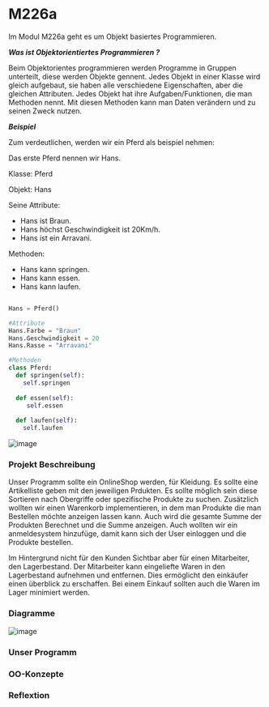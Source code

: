 # M226a

Im Modul M226a geht es um Objekt basiertes Programmieren.

***Was ist Objektorientiertes Programmieren ?***

Beim Objektorientes programmieren werden Programme in Gruppen unterteilt, diese werden Objekte gennent. Jedes Objekt in einer Klasse wird gleich aufgebaut, sie haben alle verschiedene Eigenschaften, aber die gleichen Attributen. Jedes Objekt hat ihre Aufgaben/Funktionen, die man Methoden nennt. Mit diesen Methoden kann man Daten verändern und zu seinen Zweck nutzen.

***Beispiel***

Zum verdeutlichen, werden wir ein Pferd als beispiel nehmen:

Das erste Pferd nennen wir Hans.

Klasse: Pferd

Objekt: Hans

Seine Attribute:
- Hans ist Braun.
- Hans höchst Geschwindigkeit ist 20Km/h.
- Hans ist ein Arravani.

Methoden:
- Hans kann springen.
- Hans kann essen.
- Hans kann laufen.

``` python

Hans = Pferd()

#Attribute
Hans.Farbe = "Braun"
Hans.Geschwindigkeit = 20
Hans.Rasse = "Arravani"

#Methoden
class Pferd:
  def springen(self):
    self.springen
    
  def essen(self):
     self.essen
     
  def laufen(self):
    self.laufen
```

![image](https://user-images.githubusercontent.com/89509863/140812688-b3e5d820-24c7-4b88-b378-049b10f879e2.png)



### Projekt Beschreibung

Unser Programm sollte ein OnlineShop werden, für Kleidung. Es sollte eine Artikelliste geben mit den jeweiligen Prdukten. Es sollte möglich sein diese Sortieren nach Obergriffe oder spezifische Produkte zu suchen. Zusätzlich wollten wir einen Warenkorb implementieren, in dem man Produkte die man Bestellen möchte anzeigen lassen kann. Auch wird die gesamte Summe der Produkten Berechnet und die Summe anzeigen. Auch wollten wir ein anmeldesystem hinzufüge, damit kann sich der User einloggen und die Produkte bestellen.

Im Hintergrund nicht für den Kunden Sichtbar aber für einen Mitarbeiter, den Lagerbestand. Der Mitarbeiter kann eingeliefte Waren in den Lagerbestand aufnehmen und entfernen. Dies ermöglicht den einkäufer einen überblick zu erschaffen. Bei einem Einkauf sollten auch die Waren im Lager minimiert werden.


### Diagramme

![image](https://user-images.githubusercontent.com/89509863/140818165-b86323bc-b000-4d56-a057-87326df3759e.png)

### Unser Programm

### OO-Konzepte

### Reflextion
